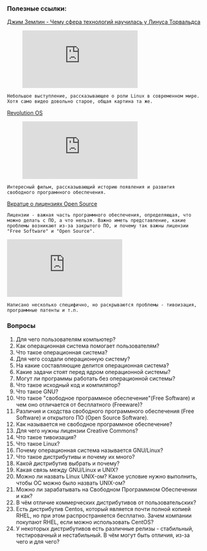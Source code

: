### Полезные ссылки:

[Джим Землин - Чему сфера технологий научилась у Линуса Торвальдса](https://www.youtube.com/watch?v=5DaD2yOoc7k)

<!-- blank line -->
<figure class="video_container">
  <iframe src="https://www.youtube.com/watch?v=5DaD2yOoc7k" frameborder="0" allowfullscreen="true"> </iframe>
</figure>
<!-- blank line -->

```
Небольшое выступление, рассказывающее о роли Linux в современном мире. Хотя само видео довольно старое, общая картина та же.
```


[Revolution OS](https://youtu.be/n1F_MfLRlX0?t=395)

<!-- blank line -->
<figure class="video_container">
  <iframe src="https://youtu.be/n1F_MfLRlX0?t=395" frameborder="0" allowfullscreen="true"> </iframe>
</figure>
<!-- blank line -->

```
Интересный фильм, рассказывающий историю появления и развития свободного програмнного обеспечения.
```

[Вкратце о лицензиях Open Source](https://habr.com/ru/post/89415/)

```
Лицензии - важная часть программного обеспечения, определяющая, что можно делать с ПО, а что нельзя. Важно иметь представление, какие проблемы возникают из-за закрытого ПО, и почему так важны лицензии "Free Software" и "Open Source".
```

![Зачем переходить на GPLv3](https://www.gnu.org/licenses/rms-why-gplv3.ru.html)
```
Написано несколько специфично, но раскрываются проблемы - тивоизация, программные патенты и т.п.
```


### Вопросы

1. Для чего пользователям компьютер?
2. Как операционная система помогает пользователям?
3. Что такое операционная система?
4. Для чего создали операционную систему?
5. На какие составляющие делится операционная система?
6. Какие задачи стоят перед ядром операционной системы?
7. Могут ли программы работать без операционной системы?
8. Что такое исходный код и компилятор?
9. Что такое GNU?
10. Что такое "свободное программное обеспечение"(Free Software) и чем оно отличается от бесплатного (Freeware)?
11. Различия и сходства свободного программного обеспечения (Free Software) и открытого ПО (Open Source Software).
12. Как называется не свободное программное обеспечение?
13. Для чего нужны лицензии Creative Commons?
14. Что такое тивоизация?
15. Что такое Linux?
16. Почему операционная система называется GNU/Linux?
17. Что такое дистрибутивы и почему их много?
18. Какой дистрибутив выбрать и почему?
19. Какая связь между GNU/Linux и UNIX?
20. Можно ли назвать Linux UNIX-ом? Какое условие нужно выполнить, чтобы ОС можно было назвать UNIX-ом?
21. Можно ли зарабатывать на Свободном Программном Обеспечении и как?
22. В чём отличие коммерческих дистрибутивов от пользовательских?
23. Есть дистрибутив Centos, который является почти полной копией RHEL, но при этом распространяется бесплатно. Зачем компании покупают RHEL, если можно использовать CentOS?
24. У некоторых дистрибутивов есть различные релизы - стабильный, тестировачный и нестабильный. В чём могут быть отличия, из-за чего и для чего?

